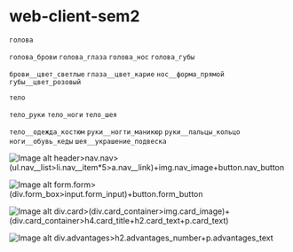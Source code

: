 # web-client-sem2

`голова`

`голова_брови`
`голова_глаза`
`голова_нос`
`голова_губы`

`брови__цвет_светлые`
`глаза__цвет_карие`
`нос__форма_прямой`
`губы__цвет_розовый`



`тело`

`тело_руки`
`тело_ноги`
`тело_шея`

`тело__одежда_костюм`
`руки__ногти_маникюр`
`руки__пальцы_кольцо`
`ноги__обувь_кеды`
`шея__украшение_подвеска`



![Image alt](https://github.com/dariasadikova/web-client-sem2/raw/main/C:/Users/Дарья/Documents/Веб-программирование/web-client-sem2/img/scrin_nav.jpg)
header>nav.nav>(ul.nav__list>li.nav__item*5>a.nav__link)+img.nav_image+button.nav_button

![Image alt](https://github.com/dariasadikova/web-client-sem2/raw/main/C:/Users/Дарья/Documents/Веб-программирование/web-client-sem2/img/scrin_form.jpg)
form.form>(div.form_box>input.form_input)+button.form_button

![Image alt](https://github.com/dariasadikova/web-client-sem2/raw/main/C:/Users/Дарья/Documents/Веб-программирование/web-client-sem2/img/scrin_card.jpg)
div.card>(div.card_container>img.card_image)+(div.card_container>h4.card_title+h2.card_text+p.card_text)

![Image alt](https://github.com/dariasadikova/web-client-sem2/raw/main/C:/Users/Дарья/Documents/Веб-программирование/web-client-sem2/img/scrin_adv.jpg)
div.advantages>h2.advantages_number+p.advantages_text

